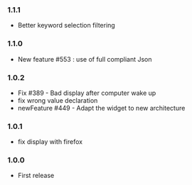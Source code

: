 ### 1.1.1
* Better keyword selection filtering

### 1.1.0
* New feature #553 : use of full compliant Json

### 1.0.2
* Fix #389 - Bad display after computer wake up
* fix wrong value declaration
* newFeature #449 - Adapt the widget to new architecture

### 1.0.1
* fix display with firefox

### 1.0.0
* First release